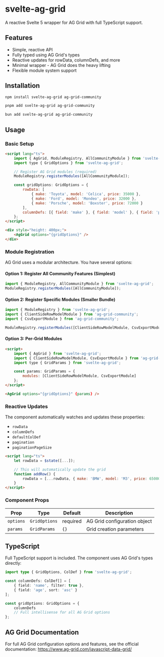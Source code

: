# svelte-ag-grid

A reactive Svelte 5 wrapper for AG Grid with full TypeScript support.

## Features

- Simple, reactive API
- Fully typed using AG Grid's types
- Reactive updates for rowData, columnDefs, and more
- Minimal wrapper - AG Grid does the heavy lifting
- Flexible module system support

## Installation

```bash
npm install svelte-ag-grid ag-grid-community
```

```bash
pnpm add svelte-ag-grid ag-grid-community
```

```bash
bun add svelte-ag-grid ag-grid-community
```

## Usage

### Basic Setup

```html
<script lang="ts">
	import { AgGrid, ModuleRegistry, AllCommunityModule } from 'svelte-ag-grid';
	import type { GridOptions } from 'svelte-ag-grid';

	// Register AG Grid modules (required)
	ModuleRegistry.registerModules([AllCommunityModule]);

	const gridOptions: GridOptions = {
		rowData: [
			{ make: 'Toyota', model: 'Celica', price: 35000 },
			{ make: 'Ford', model: 'Mondeo', price: 32000 },
			{ make: 'Porsche', model: 'Boxster', price: 72000 }
		],
		columnDefs: [{ field: 'make' }, { field: 'model' }, { field: 'price' }]
	};
</script>

<div style="height: 400px;">
	<AgGrid options="{gridOptions}" />
</div>
```

### Module Registration

AG Grid uses a modular architecture. You have several options:

#### Option 1: Register All Community Features (Simplest)

```javascript
import { ModuleRegistry, AllCommunityModule } from 'svelte-ag-grid';
ModuleRegistry.registerModules([AllCommunityModule]);
```

#### Option 2: Register Specific Modules (Smaller Bundle)

```javascript
import { ModuleRegistry } from 'svelte-ag-grid';
import { ClientSideRowModelModule } from 'ag-grid-community';
import { CsvExportModule } from 'ag-grid-community';

ModuleRegistry.registerModules([ClientSideRowModelModule, CsvExportModule]);
```

#### Option 3: Per-Grid Modules

```html
<script>
	import { AgGrid } from 'svelte-ag-grid';
	import { ClientSideRowModelModule, CsvExportModule } from 'ag-grid-community';
	import type { GridParams } from 'svelte-ag-grid';

	const params: GridParams = {
		modules: [ClientSideRowModelModule, CsvExportModule]
	};
</script>

<AgGrid options="{gridOptions}" {params} />
```

### Reactive Updates

The component automatically watches and updates these properties:

- `rowData`
- `columnDefs`
- `defaultColDef`
- `pagination`
- `paginationPageSize`

```html
<script lang="ts">
	let rowData = $state([...]);

	// This will automatically update the grid
	function addRow() {
		rowData = [...rowData, { make: 'BMW', model: 'M3', price: 65000 }];
	}
</script>
```

### Component Props

| Prop      | Type          | Default  | Description                  |
| --------- | ------------- | -------- | ---------------------------- |
| `options` | `GridOptions` | required | AG Grid configuration object |
| `params`  | `GridParams`  | `{}`     | Grid creation parameters     |

## TypeScript

Full TypeScript support is included. The component uses AG Grid's types directly:

```typescript
import type { GridOptions, ColDef } from 'svelte-ag-grid';

const columnDefs: ColDef[] = [
	{ field: 'name', filter: true },
	{ field: 'age', sort: 'asc' }
];

const gridOptions: GridOptions = {
	columnDefs
	// Full intellisense for all AG Grid options
};
```

## AG Grid Documentation

For full AG Grid configuration options and features, see the official documentation:
https://www.ag-grid.com/javascript-data-grid/
